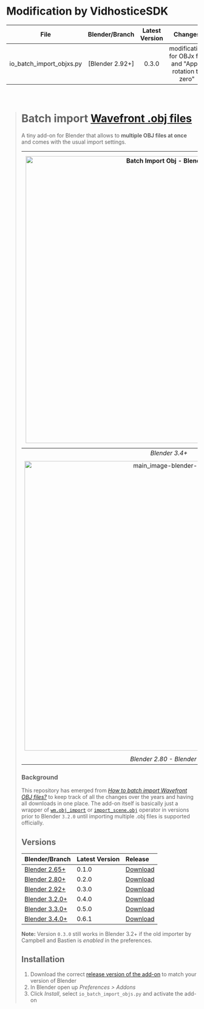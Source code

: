 # Modification by VidhosticeSDK

| File | Blender/Branch |  Latest Version | Changes |
|:--:|:--:|:--:|:--:|
| io_batch_import_objxs.py | [Blender 2.92+] | 0.3.0 | modification for OBJx file and "Apply rotation to zero" |

<br/>

># Batch import [Wavefront .obj files](https://en.wikipedia.org/wiki/Wavefront_.obj_file)
>
>A tiny add-on for Blender that allows to **multiple OBJ files at once** and comes with the usual import settings. 
>
>| <img width="754" alt="Batch Import Obj - Blender 3.4" src="https://user-images.githubusercontent.com/512368/195837831-969144c3-131e-44ef-afb7-7ccb3c370f88.png"> | <img width="771" alt="main_image-blender-3-2" src="https://user-images.githubusercontent.com/512368/180396256-1f927624-7046-4385-ad1a-1450f9582246.png"> | 
>|:--:|:--:|
>| *Blender 3.4+* | *Blender 3.2+* | 
>| <img width="761" alt="main_image-blender-2.92" src="https://user-images.githubusercontent.com/512368/180400220-e96f1e7f-201f-4b33-bbe9-6e52c9b1bd7f.png"> | <img width="772" alt="main_image-blender-2.79" src="https://user-images.githubusercontent.com/512368/180402784-d1007731-054f-4380-aede-a5de8945c505.png">|
>| *Blender 2.80 - Blender 3.1* | *Blender 2.65 - Blender 2.79* |
>
>### Background
>
>This repository has emerged from [*How to batch import Wavefront OBJ files?*](https://blender.stackexchange.com/q/5064) to keep track of all the changes over the years and having all downloads in one place. The add-on itself is basically just a wrapper of [`wm.obj_import`](https://docs.blender.org/api/current/bpy.ops.wm.html?highlight=obj_import#bpy.ops.wm.obj_import) or [`import_scene.obj`](https://docs.blender.org/api/blender_python_api_2_74_5/bpy.ops.import_scene.html?highlight=import_scene.obj#bpy.ops.import_scene.obj) operator in versions prior to Blender `3.2.0` until importing multiple .obj files is supported officially.
>
>## Versions
>
>| Blender/Branch | Latest Version | Release | 
>| :------ | :--- | :------ |
>| [Blender 2.65+](../../tree/Blender-2.65+)      | 0.1.0 | [Download](../../releases/download/v0.1.0/io_batch_import_objs.py) |
>| [Blender 2.80+](../../tree/Blender-2.80+)      | 0.2.0 | [Download](../../releases/download/v0.2.0/io_batch_import_objs.py) |
>| [Blender 2.92+](../../tree/Blender-2.92+)      | 0.3.0 | [Download](../../releases/download/v0.3.0/io_batch_import_objs.py) |
>| [Blender 3.2.0+](../../tree/Blender-3.2+)      | 0.4.0 | [Download](../../releases/download/v0.4.0/io_batch_import_objs.py) |
>| [Blender 3.3.0+](../../tree/Blender-3.3+)      | 0.5.0 | [Download](../../releases/download/v0.5.0/io_batch_import_objs.py) |
>| [Blender 3.4.0+](../../tree/Blender-3.4+)      | 0.6.1 | [Download](../../releases/download/v0.6.1/io_batch_import_objs.py) |
>
>
><!-- [All Releases](../../releases/) -->
>
>**Note:** Version `0.3.0` still works in Blender 3.2+ if the old importer by Campbell and Bastien is *enabled* in the preferences.
>
><!-- <img width="683" alt="old-obj-importer" src="https://user-images.githubusercontent.com/512368/180616318-3de16656-161d-437a-b3c1-a90627887181.png"> -->
>
>
>
>## Installation
>
>1. Download the correct [release version of the add-on](#Versions) to match your version of Blender
>1. In Blender open up *Preferences > Addons*
>1. Click *Install*, select `io_batch_import_objs.py` and activate the add-on
